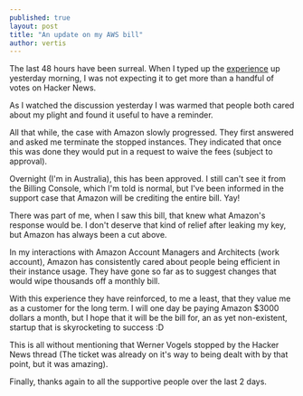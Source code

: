 ```yaml
---
published: true
layout: post
title: "An update on my AWS bill"
author: vertis
---
```


The last 48 hours have been surreal. When I typed up the [experience](http://vertis.io/2013/12/16/unauthorised-litecoin-mining.html) up yesterday morning, I was not expecting it to get more than a handful of votes on Hacker News. 

As I watched the discussion yesterday I was warmed that people both cared about my plight and found it useful to have a reminder. 

All that while, the case with Amazon slowly progressed. They first answered and asked me terminate the stopped instances. They indicated that once this was done they would put in a request to waive the fees (subject to approval).

Overnight (I'm in Australia), this has been approved. I still can't see it from the Billing Console, which I'm told is normal, but I've been informed in the support case that Amazon will be crediting the entire bill. Yay!

There was part of me, when I saw this bill, that knew what Amazon's response would be. I don't deserve that kind of relief after leaking my key, but Amazon has always been a cut above.

In my interactions with Amazon Account Managers and Architects (work account), Amazon has consistently cared about people being efficient in their instance usage. They have gone so far as to suggest changes that would wipe thousands off a monthly bill.

With this experience they have reinforced, to me a least, that they value me as a customer for the long term. I will one day be paying Amazon $3000 dollars a month, but I hope that it will be the bill for, an as yet non-existent, startup that is skyrocketing to success :D

This is all without mentioning that Werner Vogels stopped by the Hacker News thread (The ticket was already on it's way to being dealt with by that point, but it was amazing).

Finally, thanks again to all the supportive people over the last 2 days.